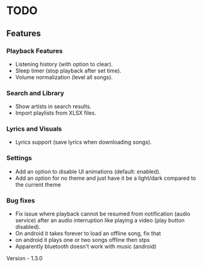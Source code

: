 # TODO

## Features

### Playback Features
- Listening history (with option to clear).
- Sleep timer (stop playback after set time).
- Volume normalization (level all songs).

### Search and Library
- Show artists in search results.
- Import playlists from XLSX files.

### Lyrics and Visuals
- Lyrics support (save lyrics when downloading songs).

### Settings
- Add an option to disable UI animations (default: enabled).
- Add an option for no theme and just have it be a light/dark compared to the current theme

### Bug fixes
- Fix issue where playback cannot be resumed from notification (audio service) after an audio interruption like playing a video (play button disabled).
- On android it takes forever to load an offline song, fix that
- on android it plays one or two songs offline then stps
- Apparently bluetooth doesn't work with music (android)


Version - 1.3.0